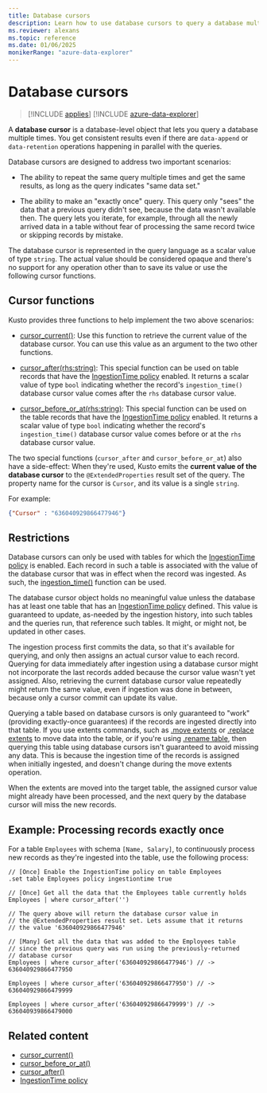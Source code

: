 ```yaml
---
title: Database cursors
description: Learn how to use database cursors to query a database multiple times.
ms.reviewer: alexans
ms.topic: reference
ms.date: 01/06/2025
monikerRange: "azure-data-explorer"
---
```

# Database cursors

> [!INCLUDE [applies](../includes/applies-to-version/applies.md)] [!INCLUDE [azure-data-explorer](../includes/applies-to-version/azure-data-explorer.md)]

A **database cursor** is a database-level object that lets you query a database multiple times. You get consistent results even if there are `data-append` or `data-retention` operations happening in parallel with the queries.

Database cursors are designed to address two important scenarios:

* The ability to repeat the same query multiple times and get the same results,
  as long as the query indicates "same data set."

* The ability to make an "exactly once" query. This query only "sees" the
   data that a previous query didn't see, because the data wasn't available then.
   The query lets you iterate, for example, through all the newly arrived data in a table without fear of processing the same record twice or skipping records by mistake.

The database cursor is represented in the query language as a scalar value of type
`string`. The actual value should be considered opaque and there's no support for any operation  other than to save its value or use the following cursor functions.

## Cursor functions

Kusto provides three functions to help implement the two above scenarios:

* [cursor_current()](cursor-current.md):
   Use this function to retrieve the current value of the database cursor.
   You can use this value as an argument to the two other functions.

* [cursor_after(rhs:string)](cursor-after-function.md):
   This special function can be used on table records that have the [IngestionTime policy](../management/show-table-ingestion-time-policy-command.md) enabled. It returns
   a scalar value of type `bool` indicating whether the record's `ingestion_time()`
   database cursor value comes after the `rhs` database cursor value.

* [cursor_before_or_at(rhs:string)](cursor-before-or-at-function.md):
   This special function can be used on the table records that have the [IngestionTime policy](../management/show-table-ingestion-time-policy-command.md) enabled. It returns a scalar value of type `bool` indicating whether the record's `ingestion_time()` database cursor value comes before or at the `rhs` database cursor value.

The two special functions (`cursor_after` and `cursor_before_or_at`) also have a side-effect: When they're used, Kusto emits the **current value of the database cursor** to the `@ExtendedProperties` result set of the query. The property name for the cursor is `Cursor`, and its value is a single `string`.

For example:

```json
{"Cursor" : "636040929866477946"}
```

## Restrictions

Database cursors can only be used with tables for which the [IngestionTime policy](../management/show-table-ingestion-time-policy-command.md) is enabled. Each record in such a table is associated with the value of the database cursor that was in effect when the record was ingested.
As such, the [ingestion_time()](../query/ingestion-time-function.md) function can be used.

The database cursor object holds no meaningful value unless the database has at least one table that has an [IngestionTime policy](../management/show-table-ingestion-time-policy-command.md) defined.
This value is guaranteed to update, as-needed by the ingestion history, into such tables and the queries run, that reference such tables. It might, or might not, be updated in other cases.

The ingestion process first commits the data, so that it's available for querying, and only then assigns an actual cursor value to each record. Querying for data immediately after ingestion using a database cursor might not incorporate the last records added because the cursor value wasn't yet assigned. Also, retrieving the current database cursor value repeatedly might return the same value, even if ingestion was done in between, because only a cursor commit can update its value.

Querying a table based on database cursors is only guaranteed to "work" (providing exactly-once guarantees) if the records are ingested directly into that table. If you use extents commands, such as [.move extents](../management/move-extents.md) or [.replace extents](../management/replace-extents.md) to move data into the table, or if you're using [.rename table](../management/rename-table-command.md), then querying this table using database cursors isn't guaranteed to avoid missing any data. This is because the ingestion time of the records is assigned when initially ingested, and doesn't change during the move extents operation.

When the extents are moved into the target table, the assigned cursor value might already have been processed, and the next query by the database cursor will miss the new records.

## Example: Processing records exactly once

For a table `Employees` with schema `[Name, Salary]`, to continuously process new records as they're ingested into the table, use the following process:

```kusto
// [Once] Enable the IngestionTime policy on table Employees
.set table Employees policy ingestiontime true

// [Once] Get all the data that the Employees table currently holds 
Employees | where cursor_after('')

// The query above will return the database cursor value in
// the @ExtendedProperties result set. Lets assume that it returns
// the value '636040929866477946'

// [Many] Get all the data that was added to the Employees table
// since the previous query was run using the previously-returned
// database cursor 
Employees | where cursor_after('636040929866477946') // -> 636040929866477950

Employees | where cursor_after('636040929866477950') // -> 636040929866479999

Employees | where cursor_after('636040929866479999') // -> 636040939866479000
```

## Related content

* [cursor_current()](cursor-current.md)
* [cursor_before_or_at()](cursor-before-or-at-function.md)
* [cursor_after()](cursor-after-function.md)
* [IngestionTime policy](../management/show-table-ingestion-time-policy-command.md)
